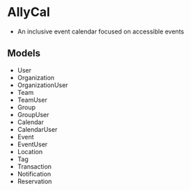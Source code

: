 # AllyCal

* An inclusive event calendar focused on accessible events

## Models

* User
* Organization
* OrganizationUser
* Team
* TeamUser
* Group
* GroupUser
* Calendar
* CalendarUser
* Event
* EventUser
* Location
* Tag
* Transaction
* Notification
* Reservation
